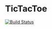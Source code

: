 TicTacToe
=========

[![Build Status](https://travisci.org/geitamamma/TicTacToe.png)](https://travisci.org/geitamamma/TicTacToe)